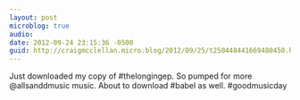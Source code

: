```yaml
---
layout: post
microblog: true
audio: 
date: 2012-09-24 23:15:36 -0500
guid: http://craigmcclellan.micro.blog/2012/09/25/t250448441669480450.html
---
```

Just downloaded my copy of #thelongingep. So pumped for more @allsanddmusic music. About to download #babel as well. #goodmusicday
